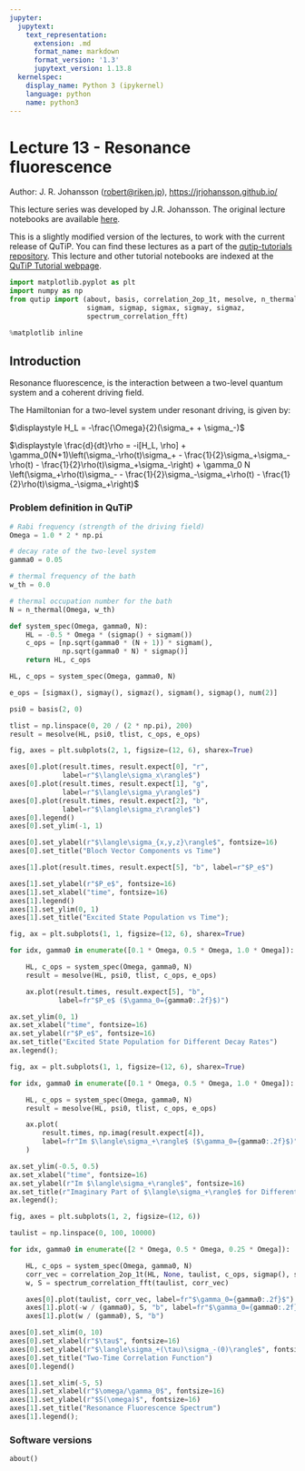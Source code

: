 ```yaml
---
jupyter:
  jupytext:
    text_representation:
      extension: .md
      format_name: markdown
      format_version: '1.3'
      jupytext_version: 1.13.8
  kernelspec:
    display_name: Python 3 (ipykernel)
    language: python
    name: python3
---
```


# Lecture 13 - Resonance fluorescence


Author: J. R. Johansson (robert@riken.jp), https://jrjohansson.github.io/

This lecture series was developed by J.R. Johansson. The original lecture notebooks are available [here](https://github.com/jrjohansson/qutip-lectures).

This is a slightly modified version of the lectures, to work with the current release of QuTiP. You can find these lectures as a part of the [qutip-tutorials repository](https://github.com/qutip/qutip-tutorials). This lecture and other tutorial notebooks are indexed at the [QuTiP Tutorial webpage](https://qutip.org/tutorials.html).

```python
import matplotlib.pyplot as plt
import numpy as np
from qutip import (about, basis, correlation_2op_1t, mesolve, n_thermal, num,
                   sigmam, sigmap, sigmax, sigmay, sigmaz,
                   spectrum_correlation_fft)

%matplotlib inline
```

<!-- #region -->
## Introduction

Resonance fluorescence, is the interaction between a two-level quantum system and a coherent driving field.

The Hamiltonian for a two-level system under resonant driving, is given by:

$\displaystyle H_L = -\frac{\Omega}{2}(\sigma_+ + \sigma_-)$


$\displaystyle \frac{d}{dt}\rho = -i[H_L, \rho] + \gamma_0(N+1)\left(\sigma_-\rho(t)\sigma_+ - \frac{1}{2}\sigma_+\sigma_-\rho(t) - \frac{1}{2}\rho(t)\sigma_+\sigma_-\right) + \gamma_0 N \left(\sigma_+\rho(t)\sigma_- - \frac{1}{2}\sigma_-\sigma_+\rho(t) - \frac{1}{2}\rho(t)\sigma_-\sigma_+\right)$

<!-- #endregion -->

### Problem definition in QuTiP

```python
# Rabi frequency (strength of the driving field)
Omega = 1.0 * 2 * np.pi
```

```python
# decay rate of the two-level system
gamma0 = 0.05

# thermal frequency of the bath
w_th = 0.0

# thermal occupation number for the bath
N = n_thermal(Omega, w_th)
```

```python
def system_spec(Omega, gamma0, N):
    HL = -0.5 * Omega * (sigmap() + sigmam())
    c_ops = [np.sqrt(gamma0 * (N + 1)) * sigmam(),
             np.sqrt(gamma0 * N) * sigmap()]
    return HL, c_ops
```

```python
HL, c_ops = system_spec(Omega, gamma0, N)
```

```python
e_ops = [sigmax(), sigmay(), sigmaz(), sigmam(), sigmap(), num(2)]
```

```python
psi0 = basis(2, 0)
```

```python
tlist = np.linspace(0, 20 / (2 * np.pi), 200)
result = mesolve(HL, psi0, tlist, c_ops, e_ops)
```

```python
fig, axes = plt.subplots(2, 1, figsize=(12, 6), sharex=True)

axes[0].plot(result.times, result.expect[0], "r",
             label=r"$\langle\sigma_x\rangle$")
axes[0].plot(result.times, result.expect[1], "g",
             label=r"$\langle\sigma_y\rangle$")
axes[0].plot(result.times, result.expect[2], "b",
             label=r"$\langle\sigma_z\rangle$")
axes[0].legend()
axes[0].set_ylim(-1, 1)

axes[0].set_ylabel(r"$\langle\sigma_{x,y,z}\rangle$", fontsize=16)
axes[0].set_title("Bloch Vector Components vs Time")

axes[1].plot(result.times, result.expect[5], "b", label=r"$P_e$")

axes[1].set_ylabel(r"$P_e$", fontsize=16)
axes[1].set_xlabel("time", fontsize=16)
axes[1].legend()
axes[1].set_ylim(0, 1)
axes[1].set_title("Excited State Population vs Time");
```

```python
fig, ax = plt.subplots(1, 1, figsize=(12, 6), sharex=True)

for idx, gamma0 in enumerate([0.1 * Omega, 0.5 * Omega, 1.0 * Omega]):

    HL, c_ops = system_spec(Omega, gamma0, N)
    result = mesolve(HL, psi0, tlist, c_ops, e_ops)

    ax.plot(result.times, result.expect[5], "b",
            label=fr"$P_e$ ($\gamma_0={gamma0:.2f}$)")

ax.set_ylim(0, 1)
ax.set_xlabel("time", fontsize=16)
ax.set_ylabel(r"$P_e$", fontsize=16)
ax.set_title("Excited State Population for Different Decay Rates")
ax.legend();
```

```python
fig, ax = plt.subplots(1, 1, figsize=(12, 6), sharex=True)

for idx, gamma0 in enumerate([0.1 * Omega, 0.5 * Omega, 1.0 * Omega]):

    HL, c_ops = system_spec(Omega, gamma0, N)
    result = mesolve(HL, psi0, tlist, c_ops, e_ops)

    ax.plot(
        result.times, np.imag(result.expect[4]),
        label=fr"Im $\langle\sigma_+\rangle$ ($\gamma_0={gamma0:.2f}$)"
    )

ax.set_ylim(-0.5, 0.5)
ax.set_xlabel("time", fontsize=16)
ax.set_ylabel(r"Im $\langle\sigma_+\rangle$", fontsize=16)
ax.set_title(r"Imaginary Part of $\langle\sigma_+\rangle$ for Different Decay Rates")
ax.legend();
```

```python
fig, axes = plt.subplots(1, 2, figsize=(12, 6))

taulist = np.linspace(0, 100, 10000)

for idx, gamma0 in enumerate([2 * Omega, 0.5 * Omega, 0.25 * Omega]):

    HL, c_ops = system_spec(Omega, gamma0, N)
    corr_vec = correlation_2op_1t(HL, None, taulist, c_ops, sigmap(), sigmam())
    w, S = spectrum_correlation_fft(taulist, corr_vec)

    axes[0].plot(taulist, corr_vec, label=fr"$\gamma_0={gamma0:.2f}$")
    axes[1].plot(-w / (gamma0), S, "b", label=fr"$\gamma_0={gamma0:.2f}$")
    axes[1].plot(w / (gamma0), S, "b")

axes[0].set_xlim(0, 10)
axes[0].set_xlabel(r"$\tau$", fontsize=16)
axes[0].set_ylabel(r"$\langle\sigma_+(\tau)\sigma_-(0)\rangle$", fontsize=16)
axes[0].set_title("Two-Time Correlation Function")
axes[0].legend()

axes[1].set_xlim(-5, 5)
axes[1].set_xlabel(r"$\omega/\gamma_0$", fontsize=16)
axes[1].set_ylabel(r"$S(\omega)$", fontsize=16)
axes[1].set_title("Resonance Fluorescence Spectrum")
axes[1].legend();
```

### Software versions

```python
about()
```
